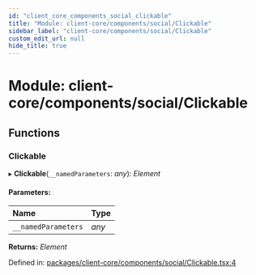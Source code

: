 ```yaml
---
id: "client_core_components_social_clickable"
title: "Module: client-core/components/social/Clickable"
sidebar_label: "client-core/components/social/Clickable"
custom_edit_url: null
hide_title: true
---
```


# Module: client-core/components/social/Clickable

## Functions

### Clickable

▸ **Clickable**(`__namedParameters`: *any*): *Element*

#### Parameters:

Name | Type |
:------ | :------ |
`__namedParameters` | *any* |

**Returns:** *Element*

Defined in: [packages/client-core/components/social/Clickable.tsx:4](https://github.com/xr3ngine/xr3ngine/blob/5c3dcaef1/packages/client-core/components/social/Clickable.tsx#L4)
